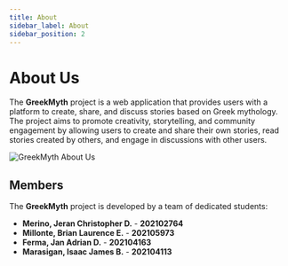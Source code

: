 ```yaml
---
title: About
sidebar_label: About
sidebar_position: 2
---
```


# About Us

The **GreekMyth** project is a web application that provides users with a platform to create, share, and discuss stories based on Greek mythology. The project aims to promote creativity, storytelling, and community engagement by allowing users to create and share their own stories, read stories created by others, and engage in discussions with other users.

![GreekMyth About Us](/about.png)

## Members

The **GreekMyth** project is developed by a team of dedicated students:

- **Merino, Jeran Christopher D.** - **202102764**
- **Millonte, Brian Laurence E.** - **202105973**
- **Ferma, Jan Adrian D.** - **202104163**
- **Marasigan, Isaac James B.** - **202104113**
